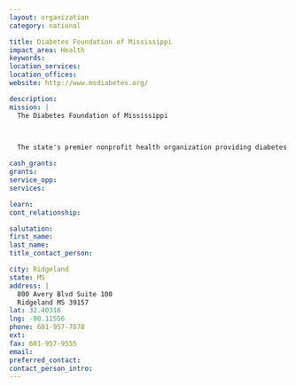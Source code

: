 ```yaml
---
layout: organization
category: national

title: Diabetes Foundation of Mississippi
impact_area: Health
keywords: 
location_services: 
location_offices: 
website: http://www.msdiabetes.org/

description: 
mission: |
  The Diabetes Foundation of Mississippi

  

  The state's premier nonprofit health organization providing diabetes research, information, patient services and advocacy. The mission of the Foundation is to provide hope through research, programs and service to the 346,500 Mississippians with diabetes.

cash_grants: 
grants: 
service_opp: 
services: 

learn: 
cont_relationship: 

salutation: 
first_name: 
last_name: 
title_contact_person: 

city: Ridgeland
state: MS
address: |
  800 Avery Blvd Suite 100  
  Ridgeland MS 39157
lat: 32.40316
lng: -90.11556
phone: 601-957-7878
ext: 
fax: 601-957-9555
email: 
preferred_contact: 
contact_person_intro: 
---
```

